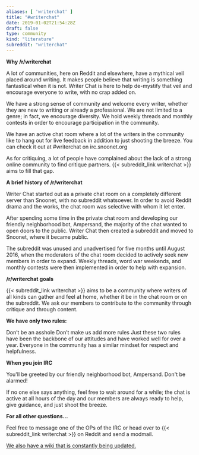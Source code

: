 ```yaml
---
aliases: [ 'writerchat' ]
title: "#writerchat"
date: 2019-01-02T21:54:28Z
draft: false
type: community
kind: "literature"
subreddit: "writerchat"
---
```


**Why /r/writerchat**

A lot of communities, here on Reddit and elsewhere, have a mythical veil placed around writing. It makes people believe that writing is something fantastical when it is not. Writer Chat is here to help de-mystify that veil and encourage everyone to write, with no crap added on.

We have a strong sense of community and welcome every writer, whether they are new to writing or already a professional. We are not limited to a genre; in fact, we encourage diversity. We hold weekly threads and monthly contests in order to encourage participation in the community.

We have an active chat room where a lot of the writers in the community like to hang out for live feedback in addition to just shooting the breeze. You can check it out at #writerchat on irc.snoonet.org

As for critiquing, a lot of people have complained about the lack of a strong online community to find critique partners. {{< subreddit_link writerchat >}} aims to fill that gap.

**A brief history of /r/writerchat**

Writer Chat started out as a private chat room on a completely different server than Snoonet, with no subreddit whatsoever. In order to avoid Reddit drama and the works, the chat room was selective with whom it let enter.

After spending some time in the private chat room and developing our friendly neighborhood bot, Ampersand, the majority of the chat wanted to open doors to the public. Writer Chat then created a subreddit and moved to Snoonet, where it became public.

The subreddit was unused and unadvertised for five months until August 2016, when the moderators of the chat room decided to actively seek new members in order to expand. Weekly threads, word war weekends, and monthly contests were then implemented in order to help with expansion.

**/r/writerchat goals**

{{< subreddit_link writerchat >}} aims to be a community where writers of all kinds can gather and feel at home, whether it be in the chat room or on the subreddit. We ask our members to contribute to the community through critique and through content.

**We have only two rules:**

Don’t be an asshole
Don’t make us add more rules
Just these two rules have been the backbone of our attitudes and have worked well for over a year. Everyone in the community has a similar mindset for respect and helpfulness.

**When you join IRC**

You'll be greeted by our friendly neighborhood bot, Ampersand. Don't be alarmed!

If no one else says anything, feel free to wait around for a while; the chat is active at all hours of the day and our members are always ready to help, give guidance, and just shoot the breeze.

**For all other questions...**

Feel free to message one of the OPs of the IRC or head over to {{< subreddit_link writerchat >}} on Reddit and send a modmail.

<a href="https://www.reddit.com/r/writerchat/wiki/index">We also have a wiki that is constantly being updated.</a>
